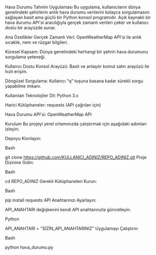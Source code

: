 Hava Durumu Tahmin Uygulaması
Bu uygulama, kullanıcıların dünya genelindeki şehirlerin anlık hava durumu verilerini kolayca sorgulamasını sağlayan basit ama güçlü bir Python konsol programıdır. Açık kaynaklı bir hava durumu API'si aracılığıyla gerçek zamanlı verileri çeker ve kullanıcı dostu bir arayüzde sunar.

Ana Özellikler
Gerçek Zamanlı Veri: OpenWeatherMap API'si ile anlık sıcaklık, nem ve rüzgar bilgileri.

Küresel Kapsam: Dünya genelindeki herhangi bir şehrin hava durumunu sorgulama yeteneği.

Kullanıcı Dostu Konsol Arayüzü: Basit ve anlaşılır komut satırı arayüzü ile hızlı erişim.

Döngüsel Sorgulama: Kullanıcı "q" tuşuna basana kadar sürekli sorgu yapabilme imkanı.

Kullanılan Teknolojiler
Dil: Python 3.x

Harici Kütüphaneler: requests (API çağrıları için)

Hava Durumu API'si: OpenWeatherMap API

Kurulum
Bu projeyi yerel ortamınızda çalıştırmak için aşağıdaki adımları izleyin:

Depoyu Klonlayın:

Bash

git clone https://github.com/KULLANICI_ADINIZ/REPO_ADINIZ.git
Proje Dizinine Gidin:

Bash

cd REPO_ADINIZ
Gerekli Kütüphaneleri Kurun:

Bash

pip install requests
API Anahtarınızı Ayarlayın:

API_ANAHTARI değişkenini kendi API anahtarınızla güncelleyin.

Python

API_ANAHTARI = "SİZİN_API_ANAHTARINIZ"
Uygulamayı Çalıştırın:

Bash

python hava_durumu.py
